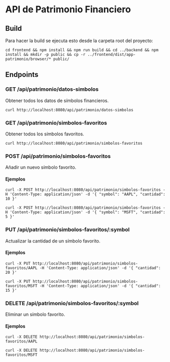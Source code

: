 # API de Patrimonio Financiero

## Build

Para hacer la build se ejecuta esto desde la carpeta root del proyecto:

```shell
cd frontend && npm install && npm run build && cd ../backend && npm install && mkdir -p public && cp -r ../frontend/dist/app-patrimonio/browser/* public/
```

## Endpoints

### GET /api/patrimonio/datos-simbolos

Obtener todos los datos de símbolos financieros.

```shell
curl http://localhost:8080/api/patrimonio/datos-simbolos
```

### GET /api/patrimonio/simbolos-favoritos

Obtener todos los símbolos favoritos.

```shell
curl http://localhost:8080/api/patrimonio/simbolos-favoritos
```

### POST /api/patrimonio/simbolos-favoritos

Añadir un nuevo símbolo favorito.

#### Ejemplos

```shell
curl -X POST http://localhost:8080/api/patrimonio/simbolos-favoritos -H 'Content-Type: application/json' -d '{ "symbol": "AAPL", "cantidad": 10 }'
```

```shell
curl -X POST http://localhost:8080/api/patrimonio/simbolos-favoritos -H 'Content-Type: application/json' -d '{ "symbol": "MSFT", "cantidad": 5 }'
```

### PUT /api/patrimonio/simbolos-favoritos/:symbol

Actualizar la cantidad de un símbolo favorito.

#### Ejemplos

```shell
curl -X PUT http://localhost:8080/api/patrimonio/simbolos-favoritos/AAPL -H 'Content-Type: application/json' -d '{ "cantidad": 20 }'
```

```shell
curl -X PUT http://localhost:8080/api/patrimonio/simbolos-favoritos/MSFT -H 'Content-Type: application/json' -d '{ "cantidad": 15 }'
```

### DELETE /api/patrimonio/simbolos-favoritos/:symbol

Eliminar un símbolo favorito.

#### Ejemplos

```shell
curl -X DELETE http://localhost:8080/api/patrimonio/simbolos-favoritos/AAPL
```

```shell
curl -X DELETE http://localhost:8080/api/patrimonio/simbolos-favoritos/MSFT
```
